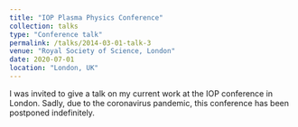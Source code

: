 ```yaml
---
title: "IOP Plasma Physics Conference"
collection: talks
type: "Conference talk"
permalink: /talks/2014-03-01-talk-3
venue: "Royal Society of Science, London"
date: 2020-07-01
location: "London, UK"
---
```


I was invited to give a talk on my current work at the IOP conference in London. Sadly, due to the coronavirus pandemic, this conference has been postponed indefinitely.
